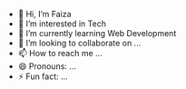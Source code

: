 - 👋 Hi, I’m Faiza
- 👀 I’m interested in Tech
- 🌱 I’m currently learning Web Development
- 💞️ I’m looking to collaborate on ...
- 📫 How to reach me ...
- 😄 Pronouns: ...
- ⚡ Fun fact: ...

<!---
Faiza654H/Faiza654H is a ✨ special ✨ repository because its `README.md` (this file) appears on your GitHub profile.
You can click the Preview link to take a look at your changes.
--->
